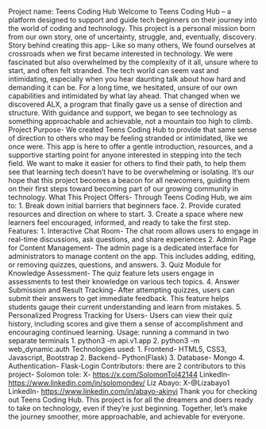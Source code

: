 Project name: Teens Coding Hub
Welcome to Teens Coding Hub – a platform designed to support and guide tech beginners on their journey into the world of coding and technology. This project is a personal mission born from our own story, one of uncertainty, struggle, and, eventually, discovery.
Story behind creating this app- Like so many others, We found ourselves at crossroads when we first became interested in technology. We were fascinated but also overwhelmed by the complexity of it all, unsure where to start, and often felt stranded. The tech world can seem vast and intimidating, especially when you hear daunting talk about how hard and demanding it can be. For a long time, we hesitated, unsure of our own capabilities and intimidated by what lay ahead. That changed when we discovered ALX, a program that finally gave us a sense of direction and structure. With guidance and support, we began to see technology as something approachable and achievable, not a mountain too high to climb. 
Project Purpose- We created Teens Coding Hub to provide that same sense of direction to others who may be feeling stranded or intimidated, like we once were. This app is here to offer a gentle introduction, resources, and a supportive starting point for anyone interested in stepping into the tech field. We want to make it easier for others to find their path, to help them see that learning tech doesn’t have to be overwhelming or isolating. It’s our hope that this project becomes a beacon for all newcomers, guiding them on their first steps toward becoming part of our growing community in technology.
What This Project Offers- Through Teens Coding Hub, we aim to:
      1. Break down initial barriers that beginners face.
      2. Provide curated resources and direction on where to start.
      3. Create a space where new learners feel encouraged, informed, and ready to take the first step.
Features:
      1. Interactive Chat Room- The chat room allows users to engage in real-time discussions, ask questions, and share experiences
      2. Admin Page for Content Management- The admin page is a dedicated interface for administrators to manage content on the app. This includes adding, editing, or removing quizzes, questions, and answers.
      3. Quiz Module for Knowledge Assessment- The quiz feature lets users engage in assessments to test their knowledge on various tech topics.
      4. Answer Submission and Result Tracking- After attempting quizzes, users can submit their answers to get immediate feedback. This feature helps students gauge their current understanding and learn from mistakes.
      5. Personalized Progress Tracking for Users- Users can view their quiz history, including scores and give them a sense of accomplishment and encouraging continued learning.
Usage: running a command in two separate terminals
      1. python3 -m api.v1.app
      2. python3 -m web_dynamic.auth
Technologies used:  1. Frontend- HTML5, CSS3, Javascript, Bootstrap
                    2. Backend- Python(Flask)
                    3. Database- Mongo
                    4. Authentication- Flask-Login
Contributors: there are 2 contributors to this project- Solomon tole: X- https://x.com/SolomonTol42144 LinkedIn- https://www.linkedin.com/in/solomondev/
                                                        Liz Abayo: X-@Lizabayo1    LinkedIn- https://www.linkedin.com/in/abayo-akinyi
Thank you for checking out Teens Coding Hub. This project is for all the dreamers and doers ready to take on technology, even if they’re just beginning. Together, let’s make the journey smoother, more approachable, and achievable for everyone.
